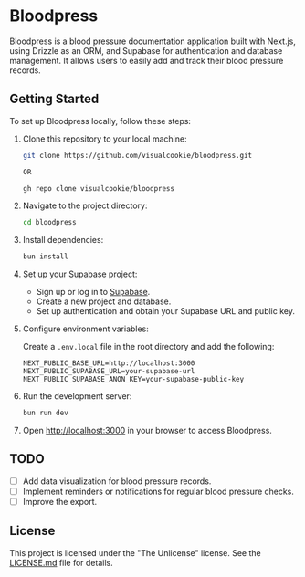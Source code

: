 # Bloodpress

Bloodpress is a blood pressure documentation application built with Next.js, using Drizzle as an ORM, and Supabase for authentication and database management. It allows users to easily add and track their blood pressure records.

## Getting Started

To set up Bloodpress locally, follow these steps:

1. Clone this repository to your local machine:

   ```bash
   git clone https://github.com/visualcookie/bloodpress.git

   OR

   gh repo clone visualcookie/bloodpress
   ```

2. Navigate to the project directory:

   ```bash
   cd bloodpress
   ```

3. Install dependencies:

   ```bash
   bun install
   ```

4. Set up your Supabase project:

   - Sign up or log in to [Supabase](https://supabase.io/).
   - Create a new project and database.
   - Set up authentication and obtain your Supabase URL and public key.

5. Configure environment variables:

   Create a `.env.local` file in the root directory and add the following:

   ```plaintext
   NEXT_PUBLIC_BASE_URL=http://localhost:3000
   NEXT_PUBLIC_SUPABASE_URL=your-supabase-url
   NEXT_PUBLIC_SUPABASE_ANON_KEY=your-supabase-public-key
   ```

6. Run the development server:

   ```bash
   bun run dev
   ```

7. Open [http://localhost:3000](http://localhost:3000) in your browser to access Bloodpress.

## TODO

- [ ] Add data visualization for blood pressure records.
- [ ] Implement reminders or notifications for regular blood pressure checks.
- [ ] Improve the export.

## License

This project is licensed under the "The Unlicense" license. See the [LICENSE.md](LICENSE.md) file for details.
